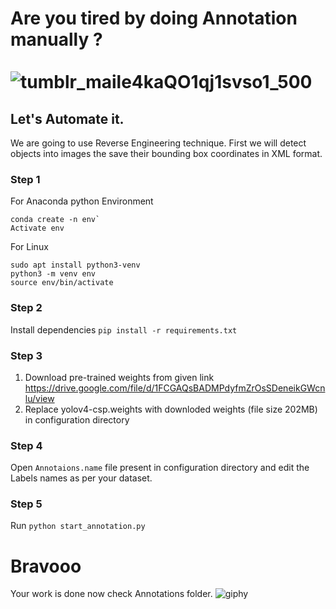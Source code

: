 # Are you tired by doing Annotation manually ?<br><br>![tumblr_maile4kaQO1qj1svso1_500](https://user-images.githubusercontent.com/54155003/124456019-dc494b80-dda7-11eb-84c3-f8ab0eb0abb8.gif)

## Let's Automate it.
We are going to use Reverse Engineering technique. First we will detect objects into images the save their bounding box coordinates in XML format.<br>
### Step 1
For Anaconda python Environment <br>
```
conda create -n env` 
Activate env 
```
For Linux <br>
```
sudo apt install python3-venv
python3 -m venv env
source env/bin/activate
```
### Step 2
Install dependencies
`pip install -r requirements.txt`<br>
### Step 3
1. Download pre-trained weights from given link 
https://drive.google.com/file/d/1FCGAQsBADMPdyfmZrOsSDeneikGWcnlu/view <br>
2. Replace yolov4-csp.weights with downloded weights (file size 202MB) in configuration directory<br>
### Step 4
Open `Annotaions.name` file present in configuration directory and edit the Labels names as per your dataset.
### Step 5
Run `python start_annotation.py`

# Bravooo 
Your work is done now check Annotations folder.
![giphy](https://user-images.githubusercontent.com/54155003/124464209-87123780-ddb1-11eb-9eee-eb4ce367e5a8.gif)
